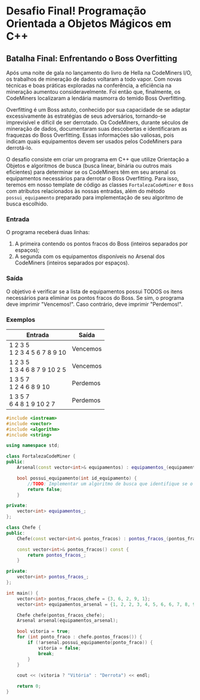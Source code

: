# Desafio Final! Programação Orientada a Objetos Mágicos em C++							

## Batalha Final: Enfrentando o Boss Overfitting

Após uma noite de gala no lançamento do livro de Hella na CodeMiners I/O, os trabalhos de mineração de dados voltaram a todo vapor. Com novas técnicas e boas práticas exploradas na conferência, a eficiência na mineração aumentou consideravelmente. Foi então que, finalmente, os CodeMiners localizaram a lendária masmorra do temido Boss Overfitting.

Overfitting é um Boss astuto, conhecido por sua capacidade de se adaptar excessivamente às estratégias de seus adversários, tornando-se imprevisível e difícil de ser derrotado. Os CodeMiners, durante séculos de mineração de dados, documentaram suas descobertas e identificaram as fraquezas do Boss Overfitting. Essas informações são valiosas, pois indicam quais equipamentos devem ser usados pelos CodeMiners para derrotá-lo.

O desafio consiste em criar um programa em C++ que utilize Orientação a Objetos e algoritmos de busca (busca linear, binária ou outros mais eficientes) para determinar se os CodeMiners têm em seu arsenal os equipamentos necessários para derrotar o Boss Overfitting. Para isso, teremos em nosso template de código as classes `FortalezaCodeMiner` e `Boss` com atributos relacionados às nossas entradas, além do método `possui_equipamento` preparado para implementação de seu algoritmo de busca escolhido.

### Entrada
O programa receberá duas linhas: 
1. A primeira contendo os pontos fracos do Boss (inteiros separados por espaços); 
2. A segunda com os equipamentos disponíveis no Arsenal dos CodeMiners (inteiros separados por espaços).

### Saída
O objetivo é verificar se a lista de equipamentos possui TODOS os itens necessários para eliminar os pontos fracos do Boss. Se sim, o programa deve imprimir "Vencemos!". Caso contrário, deve imprimir "Perdemos!".

### Exemplos

| **Entrada** | **Saída** |
|---|---|
| 1 2 3 5<br>1 2 3 4 5 6 7 8 9 10 | Vencemos |
| 1 2 3 5<br>1 3 4 6 8 7 9 10 2 5	 | Vencemos |
| 1 3 5 7<br>1 2 4 6 8 9 10  | Perdemos |
| 1 3 5 7<br>6 4 8 1 9 10 2 7 | Perdemos |

```cpp
#include <iostream>
#include <vector>
#include <algorithm>
#include <string>

using namespace std;

class FortalezaCodeMiner {
public:
    Arsenal(const vector<int>& equipamentos) : equipamentos_(equipamentos) {}

    bool possui_equipamento(int id_equipamento) {
        //TODO: Implementar um algoritmo de busca que identifique se o equipamento existe ou não no Arsenal.
        return false;
    }

private:
    vector<int> equipamentos_;
};

class Chefe {
public:
    Chefe(const vector<int>& pontos_fracos) : pontos_fracos_(pontos_fracos) {}

    const vector<int>& pontos_fracos() const {
        return pontos_fracos_;
    }

private:
    vector<int> pontos_fracos_;
};

int main() {
    vector<int> pontos_fracos_chefe = {3, 6, 2, 9, 1};
    vector<int> equipamentos_arsenal = {1, 2, 2, 3, 4, 5, 6, 6, 7, 8, 9, 10};

    Chefe chefe(pontos_fracos_chefe);
    Arsenal arsenal(equipamentos_arsenal);

    bool vitoria = true;
    for (int ponto_fraco : chefe.pontos_fracos()) {
        if (!arsenal.possui_equipamento(ponto_fraco)) {
            vitoria = false;
            break;
        }
    }

    cout << (vitoria ? "Vitória" : "Derrota") << endl;

    return 0;
}
```

